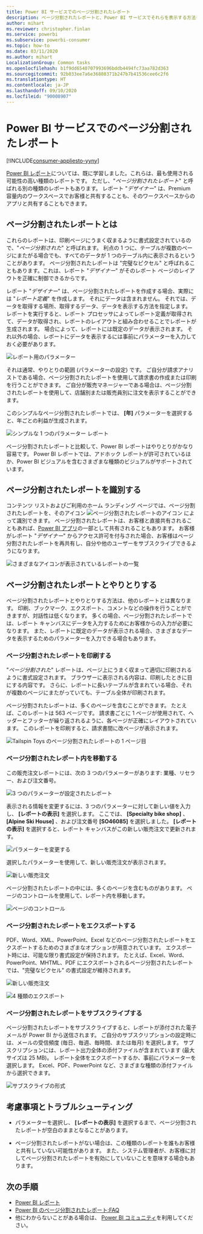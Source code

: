```yaml
---
title: Power BI サービスでのページ分割されたレポート
description: ページ分割されたレポートと、Power BI サービスでそれらを表示する方法を説明するドキュメント
author: mihart
ms.reviewer: christopher.finlan
ms.service: powerbi
ms.subservice: powerbi-consumer
ms.topic: how-to
ms.date: 03/11/2020
ms.author: mihart
LocalizationGroup: Common tasks
ms.openlocfilehash: b1f9dd6540707993696bddb4494fc73aa782d363
ms.sourcegitcommit: 92b033ee7a6e36808371b247b7b41536cee6c2f6
ms.translationtype: HT
ms.contentlocale: ja-JP
ms.lasthandoff: 09/10/2020
ms.locfileid: "90008907"
---
```

# <a name="paginated-reports-in-the-power-bi-service"></a>Power BI サービスでのページ分割されたレポート

[!INCLUDE[consumer-appliesto-yyny](../includes/consumer-appliesto-yyny.md)]

[Power BI レポート](end-user-reports.md)については、既に学習しました。これらは、最も使用される可能性の高い種類のレポートです。 ただし、"*ページ分割されたレポート*" と呼ばれる別の種類のレポートもあります。 レポート "*デザイナー*" は、Premium 容量内のワークスペースでお客様と共有することも、そのワークスペースからのアプリと共有することもできます。 

## <a name="what-is-a-paginated-report"></a>ページ分割されたレポートとは

これらのレポートは、印刷ページにうまく収まるように書式設定されているので、"*ページ分割された*" と呼ばれます。 利点の 1 つに、テーブルが複数のページにまたがる場合でも、すべてのデータが 1 つのテーブル内に表示されるということがあります。 ページ分割されたレポートは "完璧なピクセル" と呼ばれることもあります。これは、レポート "*デザイナー*" がそのレポート ページのレイアウトを正確に制御できるからです。

レポート "*デザイナー*" は、ページ分割されたレポートを作成する場合、実際には "*レポート定義*" を作成します。 それにデータは含まれません。 それでは、データを取得する場所、取得するデータ、データを表示する方法を指定します。 レポートを実行すると、レポート プロセッサによってレポート定義が取得されて、データが取得され、レポートのレイアウトと組み合わせることでレポートが生成されます。 場合によって、レポートには既定のデータが表示されます。 それ以外の場合、レポートにデータを表示するには事前にパラメーターを入力しておく必要があります。 

   ![レポート用のパラメーター](./media/end-user-paginated-report/power-bi-report-parameters.png)

それは通常、やりとりの範囲 (パラメーターの設定) です。 ご自分が請求アナリストである場合、ページ分割されたレポートを使用して請求書の作成または印刷を行うことができます。 ご自分が販売マネージャーである場合は、ページ分割されたレポートを使用して、店舗別または販売員別に注文を表示することができます。 

このシンプルなページ分割されたレポートでは、 **[年]** パラメーターを選択すると、年ごとの利益が生成されます。 

![シンプルな 1 つのパラメーター レポート](./media/end-user-paginated-report/power-bi-report-simple.png)

ページ分割されたレポートと比較して、Power BI レポートはやりとりがかなり容易です。 Power BI レポートでは、アドホック レポートが許可されているほか、Power BI ビジュアルを含むさまざまな種類のビジュアルがサポートされています。

## <a name="identify-a-paginated-report"></a>ページ分割されたレポートを識別する

コンテンツ リストおよびご利用のホーム ランディング ページでは、ページ分割されたレポートを、そのアイコン ![ページ分割されたレポートのアイコン](media/end-user-paginated-report/power-bi-report-icon.png) によって識別できます。  ページ分割されたレポートは、お客様と直接共有されることもあれば、[Power BI アプリ](end-user-apps.md)の一部として共有されることもあります。 お客様がレポート "*デザイナー*" からアクセス許可を付与された場合、お客様はページ分割されたレポートを再共有し、自分や他のユーザーをサブスクライブできるようになります。

![さまざまなアイコンが表示されているレポートの一覧](./media/end-user-paginated-report/power-bi-report-list.png)

## <a name="interact-with-a-paginated-report"></a>ページ分割されたレポートとやりとりする

ページ分割されたレポートとやりとりする方法は、他のレポートとは異なります。 印刷、ブックマーク、エクスポート、コメントなどの操作を行うことができますが、対話性は低くなります。 多くの場合、ページ分割されたレポートでは、レポート キャンバスにデータを入力するためにお客様からの入力が必要になります。  また、レポートに既定のデータが表示される場合、さまざまなデータを表示するためのパラメーターを入力できる場合もあります。

### <a name="print-a-paginated-report"></a>ページ分割されたレポートを印刷する

"*ページ分割された*" レポートは、ページ上にうまく収まって適切に印刷されるように書式設定されます。 ブラウザーに表示される内容は、印刷したときに目にする内容です。 さらに、レポートに長いテーブルが含まれている場合、それが複数のページにまたがっていても、テーブル全体が印刷されます。 

ページ分割されたレポートは、多くのページを含むことができます。 たとえば、このレポートは 563 ページです。 請求書ごとに 1 ページが使用されて、ヘッダーとフッターが繰り返されるように、各ページが正確にレイアウトされています。 このレポートを印刷すると、請求書間に改ページが表示されます。

   ![Tailspin Toys のページ分割されたレポートの 1 ページ目](./media/end-user-paginated-report/power-bi-paginated-500.png)


### <a name="navigate-the-paginated-report"></a>ページ分割されたレポート内を移動する

この販売注文レポートには、次の 3 つのパラメーターがあります: 業種、リセラー、および注文番号。 

![3 つのパラメーターが設定されたレポート](./media/end-user-paginated-report/power-bi-parameter.png)

表示される情報を変更するには、3 つのパラメーターに対して新しい値を入力し、 **[レポートの表示]** を選択します。 ここでは、 **[Specialty bike shop]** 、 **[Alpine Ski House]** 、および注文番号 **[SO46085]** を選択しました。 **[レポートの表示]** を選択すると、レポート キャンバスがこの新しい販売注文で更新されます。

![パラメーターを変更する](./media/end-user-paginated-report/power-bi-order.png)

選択したパラメーターを使用して、新しい販売注文が表示されます。 

![新しい販売注文](./media/end-user-paginated-report/power-bi-new-order.png)

ページ分割されたレポートの中には、多くのページを含むものがあります。  ページのコントロールを使用して、レポート内を移動します。 

![ページのコントロール](./media/end-user-paginated-report/power-bi-page.png)

### <a name="export-the-paginated-report"></a>ページ分割されたレポートをエクスポートする
PDF、Word、XML、PowerPoint、Excel などのページ分割されたレポートをエクスポートするためのさまざまなオプションが用意されています。 エクスポート時には、可能な限り書式設定が保持されます。 たとえば、Excel、Word、PowerPoint、MHTML、PDF にエクスポートされるページ分割されたレポートでは、"完璧なピクセル" の書式設定が維持されます。 

![新しい販売注文](./media/end-user-paginated-report/power-bi-exporting.png)

![4 種類のエクスポート](./media/end-user-paginated-report/power-bi-four.png)

### <a name="subscribe-to-the-paginated-report"></a>ページ分割されたレポートをサブスクライブする
ページ分割されたレポートをサブスクライブすると、レポートが添付された電子メールが Power BI から送信されます。 ご自分のサブスクリプションの設定時には、メールの受信頻度 (毎日、毎週、毎時間、または毎月) を選択します。 サブスクリプションには、レポート出力全体の添付ファイルが含まれています (最大サイズは 25 MB)。 レポート全体をエクスポートするか、事前にパラメーターを選択します。 Excel、PDF、PowerPoint など、さまざまな種類の添付ファイルから選択できます。  

![サブスクライブの形式](./media/end-user-paginated-report/power-bi-export-list.png)

## <a name="considerations-and-troubleshooting"></a>考慮事項とトラブルシューティング

- パラメーターを選択し、 **[レポートの表示]** を選択するまで、ページ分割されたレポートが空白のままとなることがあります。

- ページ分割されたレポートがない場合は、この種類のレポートを誰もお客様と共有していない可能性があります。 また、システム管理者が、お客様に対してページ分割されたレポートを有効にしていないことを意味する場合もあります。 

 

## <a name="next-steps"></a>次の手順
- [Power BI レポート](end-user-reports.md)
- [Power BI のページ分割されたレポート:FAQ](../paginated-reports/paginated-reports-faq.md)
- 他にわからないことがある場合は、 [Power BI コミュニティ](https://community.powerbi.com/)を利用してください。
